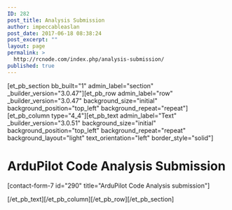 ```yaml
---
ID: 282
post_title: Analysis Submission
author: impeccableaslan
post_date: 2017-06-18 08:38:24
post_excerpt: ""
layout: page
permalink: >
  http://rcnode.com/index.php/analysis-submission/
published: true
---
```

[et_pb_section bb_built="1" admin_label="section" _builder_version="3.0.47"][et_pb_row admin_label="row" _builder_version="3.0.47" background_size="initial" background_position="top_left" background_repeat="repeat"][et_pb_column type="4_4"][et_pb_text admin_label="Text" _builder_version="3.0.51" background_size="initial" background_position="top_left" background_repeat="repeat" background_layout="light" text_orientation="left" border_style="solid"]
<h1><strong>ArduPilot Code Analysis Submission</strong></h1>
[contact-form-7 id="290" title="ArduPilot Code Analysis submission"]

[/et_pb_text][/et_pb_column][/et_pb_row][/et_pb_section]